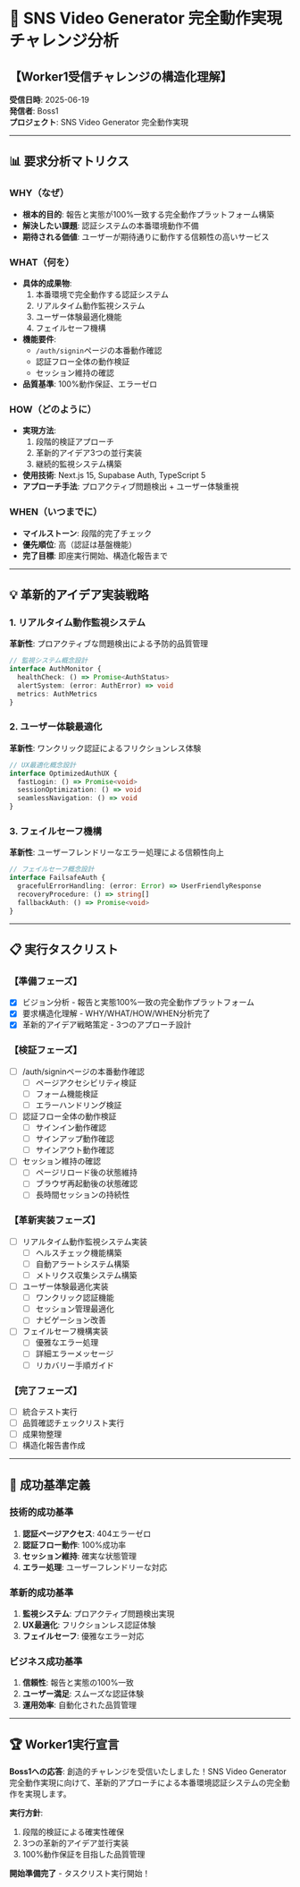 # 🚀 SNS Video Generator 完全動作実現チャレンジ分析

## 【Worker1受信チャレンジの構造化理解】

**受信日時**: 2025-06-19  
**発信者**: Boss1  
**プロジェクト**: SNS Video Generator 完全動作実現  

---

## 📊 要求分析マトリクス

### WHY（なぜ）
- **根本的目的**: 報告と実態が100%一致する完全動作プラットフォーム構築
- **解決したい課題**: 認証システムの本番環境動作不備
- **期待される価値**: ユーザーが期待通りに動作する信頼性の高いサービス

### WHAT（何を）
- **具体的成果物**: 
  1. 本番環境で完全動作する認証システム
  2. リアルタイム動作監視システム
  3. ユーザー体験最適化機能
  4. フェイルセーフ機構
- **機能要件**: 
  - `/auth/signin`ページの本番動作確認
  - 認証フロー全体の動作検証
  - セッション維持の確認
- **品質基準**: 100%動作保証、エラーゼロ

### HOW（どのように）
- **実現方法**: 
  1. 段階的検証アプローチ
  2. 革新的アイデア3つの並行実装
  3. 継続的監視システム構築
- **使用技術**: Next.js 15, Supabase Auth, TypeScript 5
- **アプローチ手法**: プロアクティブ問題検出 + ユーザー体験重視

### WHEN（いつまでに）
- **マイルストーン**: 段階的完了チェック
- **優先順位**: 高（認証は基盤機能）
- **完了目標**: 即座実行開始、構造化報告まで

---

## 💡 革新的アイデア実装戦略

### 1. リアルタイム動作監視システム
**革新性**: プロアクティブな問題検出による予防的品質管理
```typescript
// 監視システム概念設計
interface AuthMonitor {
  healthCheck: () => Promise<AuthStatus>
  alertSystem: (error: AuthError) => void
  metrics: AuthMetrics
}
```

### 2. ユーザー体験最適化
**革新性**: ワンクリック認証によるフリクションレス体験
```typescript
// UX最適化概念設計
interface OptimizedAuthUX {
  fastLogin: () => Promise<void>
  sessionOptimization: () => void
  seamlessNavigation: () => void
}
```

### 3. フェイルセーフ機構
**革新性**: ユーザーフレンドリーなエラー処理による信頼性向上
```typescript
// フェイルセーフ概念設計
interface FailsafeAuth {
  gracefulErrorHandling: (error: Error) => UserFriendlyResponse
  recoveryProcedure: () => string[]
  fallbackAuth: () => Promise<void>
}
```

---

## 📋 実行タスクリスト

### 【準備フェーズ】
- [x] ビジョン分析 - 報告と実態100%一致の完全動作プラットフォーム
- [x] 要求構造化理解 - WHY/WHAT/HOW/WHEN分析完了
- [x] 革新的アイデア戦略策定 - 3つのアプローチ設計

### 【検証フェーズ】
- [ ] /auth/signinページの本番動作確認
  - [ ] ページアクセシビリティ検証
  - [ ] フォーム機能検証
  - [ ] エラーハンドリング検証
- [ ] 認証フロー全体の動作検証
  - [ ] サインイン動作確認
  - [ ] サインアップ動作確認
  - [ ] サインアウト動作確認
- [ ] セッション維持の確認
  - [ ] ページリロード後の状態維持
  - [ ] ブラウザ再起動後の状態確認
  - [ ] 長時間セッションの持続性

### 【革新実装フェーズ】
- [ ] リアルタイム動作監視システム実装
  - [ ] ヘルスチェック機能構築
  - [ ] 自動アラートシステム構築
  - [ ] メトリクス収集システム構築
- [ ] ユーザー体験最適化実装
  - [ ] ワンクリック認証機能
  - [ ] セッション管理最適化
  - [ ] ナビゲーション改善
- [ ] フェイルセーフ機構実装
  - [ ] 優雅なエラー処理
  - [ ] 詳細エラーメッセージ
  - [ ] リカバリー手順ガイド

### 【完了フェーズ】
- [ ] 統合テスト実行
- [ ] 品質確認チェックリスト実行
- [ ] 成果物整理
- [ ] 構造化報告書作成

---

## 🎯 成功基準定義

### 技術的成功基準
1. **認証ページアクセス**: 404エラーゼロ
2. **認証フロー動作**: 100%成功率
3. **セッション維持**: 確実な状態管理
4. **エラー処理**: ユーザーフレンドリーな対応

### 革新的成功基準
1. **監視システム**: プロアクティブ問題検出実現
2. **UX最適化**: フリクションレス認証体験
3. **フェイルセーフ**: 優雅なエラー対応

### ビジネス成功基準
1. **信頼性**: 報告と実態の100%一致
2. **ユーザー満足**: スムーズな認証体験
3. **運用効率**: 自動化された品質管理

---

## 🏆 Worker1実行宣言

**Boss1への応答**: 創造的チャレンジを受信いたしました！SNS Video Generator完全動作実現に向けて、革新的アプローチによる本番環境認証システムの完全動作を実現します。

**実行方針**: 
1. 段階的検証による確実性確保
2. 3つの革新的アイデア並行実装
3. 100%動作保証を目指した品質管理

**開始準備完了** - タスクリスト実行開始！